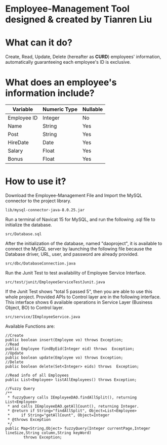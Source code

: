 # Employee-Management Tool designed & created by Tianren Liu


# What can it do?
Create, Read, Update, Delete (hereafter as **CURD**) employees' information, automatically guaranteeing each employee's ID is exclusive.

# What does an employee's information include?

Variable | Numeric Type | Nullable
---|---|---
Employee ID | Integer | No
Name | String | Yes
Post | String | Yes
HireDate | Date | Yes
Salary | Float | Yes
Bonus | Float | Yes

# How to use it?
Download the Employee-Management File and Import the MySQL connector to the project library. 
```
lib/mysql-connector-java-8.0.25.jar
```
Run a terminal of Navicat 15 for MySQL, and run the following .sql file to initialize the database.
```
src/Database.sql
```
After the initialization of the database, named "daoproject", it is available to connect the MySQL server by launching the following file because the Database driver, URL, user, and password are already provided.
```
src/dbc/DatabaseConnection.java
```
Run the Junit Test to test availability of Employee Service Interface.
```
src/test/junit/EmployeeServiceTestJunit.java
```
If the Junit Test shows "total 5 passed 5", then you are able to use this whole project. Provided APIs to Control layer are in the following interface. This interface shows 6 available operations in Service Layer (Business Object, BO) to Control layer.
```
src/service/IEmployeeService.java
```
Available Functions are:

```
//Create
public boolean insert(Employee vo) throws Exception;
//Read
public Employee findByEid(Integer eid) throws  Exception;
//Update
public boolean update(Employee vo) throws Exception;
//Delete
public boolean delete(Set<Integer> eids) throws  Exception;

//Read info of all Employees
public List<Employee> listAllEmployees() throws Exception;

//Fuzzy Query
/**
 * fuzzyQuery calls IEmployeeDAO.findAllSplit(), returning List<Employee>
 * and calls IEmployeeDAO.getAllCount(), returning Integer.
 * @return if String="findAllSplit", Object=List<Employee>
 *     if String="getAllCount", Object=Integer
 * @throws Exception
 */
public Map<String,Object> fuzzyQuery(Integer currentPage,Integer lineSize,String column,String keyWord)
        throws Exception;
```
